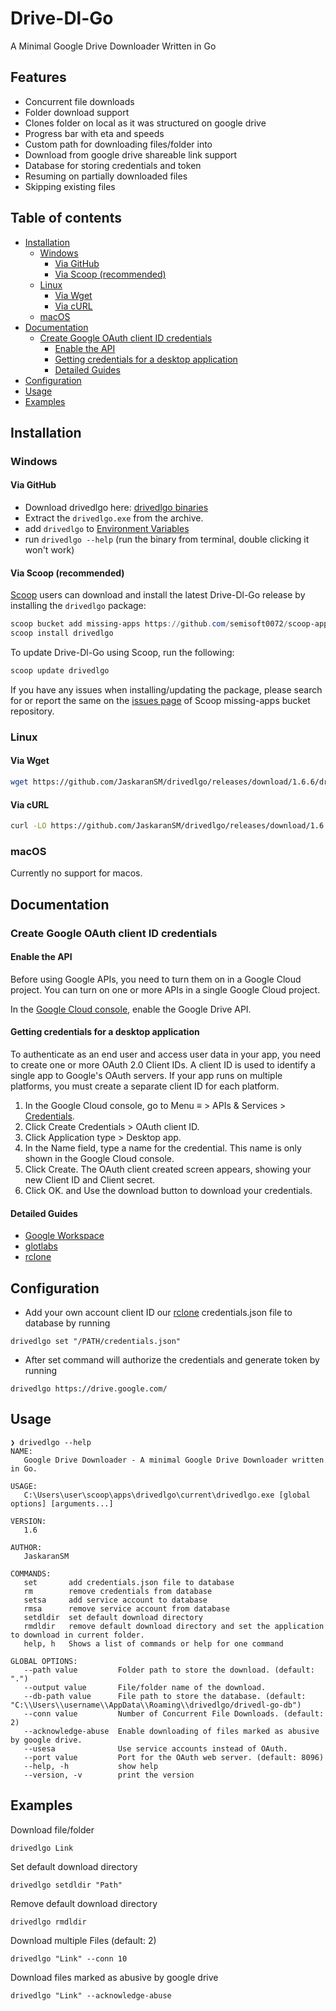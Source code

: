 # Drive-Dl-Go

A Minimal Google Drive Downloader Written in Go

## Features

- Concurrent file downloads
- Folder download support
- Clones folder on local as it was structured on google drive
- Progress bar with eta and speeds
- Custom path for downloading files/folder into
- Download from google drive shareable link support
- Database for storing credentials and token
- Resuming on partially downloaded files
- Skipping existing files

## Table of contents

- [Installation](#installation)
  - [Windows](#windows)
    - [Via GitHub](#via-github)
    - [Via Scoop (recommended)](#via-scoop-recommended)
  - [Linux](#linux)
    - [Via Wget](#via-wget)
    - [Via cURL](#via-curl)
  - [macOS](#macos)
- [Documentation](#documentation)
  - [Create Google OAuth client ID credentials](#create-google-oauth-client-id-credentials)
    - [Enable the API](#enable-the-api)
    - [Getting credentials for a desktop application](#getting-credentials-for-a-desktop-application)
    - [Detailed Guides](#detailed-guides)
- [Configuration](#configuration)
- [Usage](#usage)
- [Examples](#examples)

## Installation

### Windows

#### Via GitHub

- Download drivedlgo here: [drivedlgo binaries](https://github.com/JaskaranSM/drivedlgo/releases)
- Extract the `drivedlgo.exe` from the archive.
- add `drivedlgo` to [Environment Variables](https://www.architectryan.com/2018/03/17/add-to-the-path-on-windows-10/)
- run `drivedlgo --help` (run the binary from terminal, double clicking it won't work)

#### Via Scoop (recommended)

[Scoop](https://scoop.sh) users can download and install the latest Drive-Dl-Go release by installing the `drivedlgo` package:

```powershell
scoop bucket add missing-apps https://github.com/semisoft0072/scoop-apps
scoop install drivedlgo
```

To update Drive-Dl-Go using Scoop, run the following:

```powershell
scoop update drivedlgo
```

If you have any issues when installing/updating the package, please search for
or report the same on the [issues
page](https://github.com/semisoft0072/scoop-apps/issues) of Scoop missing-apps bucket repository.

### Linux

#### Via Wget

```bash
wget https://github.com/JaskaranSM/drivedlgo/releases/download/1.6.6/drivedlgo_1.6.6_Linux_x86_64.gz && gzip -d drivedlgo_1.6.6_Linux_x86_64.gz && mv drivedlgo_1.6.6_Linux_x86_64 drivedlgo && chmod +x drivedlgo && sudo mv drivedlgo /usr/bin && drivedlgo --help
```

#### Via cURL

```bash
curl -LO https://github.com/JaskaranSM/drivedlgo/releases/download/1.6.6/drivedlgo_1.6.6_Linux_x86_64.gz && gzip -d drivedlgo_1.6.6_Linux_x86_64.gz && mv drivedlgo_1.6.6_Linux_x86_64 drivedlgo && chmod +x drivedlgo && sudo mv drivedlgo /usr/bin && drivedlgo --help
```

### macOS

Currently no support for macos.

## Documentation

### Create Google OAuth client ID credentials

#### Enable the API

Before using Google APIs, you need to turn them on in a Google Cloud project. You can turn on one or more APIs in a single Google Cloud project.

In the [Google Cloud console](https://console.cloud.google.com/flows/enableapi?apiid=drive.googleapis.com), enable the Google Drive API.

#### Getting credentials for a desktop application

To authenticate as an end user and access user data in your app, you need to create one or more OAuth 2.0 Client IDs. A client ID is used to identify a single app to Google's OAuth servers. If your app runs on multiple platforms, you must create a separate client ID for each platform.

1. In the Google Cloud console, go to Menu ≡ > APIs & Services > [Credentials](https://console.cloud.google.com/apis/credentials).
2. Click Create Credentials > OAuth client ID.
3. Click Application type > Desktop app.
4. In the Name field, type a name for the credential. This name is only shown in the Google Cloud console.
5. Click Create. The OAuth client created screen appears, showing your new Client ID and Client secret.
6. Click OK. and Use the download button to download your credentials.

#### Detailed Guides

- [Google Workspace](https://developers.google.com/workspace/guides/get-started)
- [glotlabs](https://github.com/glotlabs/gdrive/blob/main/docs/create_google_api_credentials.md)
- [rclone](https://rclone.org/drive/#making-your-own-client-id)

## Configuration

- Add your own account client ID our [rclone](https://github.com/semisoft0072/drivedlgo/blob/README.md/rclone.json) credentials.json file to database by running

```terminal
drivedlgo set "/PATH/credentials.json"
```

- After set command will authorize the credentials and generate token by running

```terminal
drivedlgo https://drive.google.com/
```

## Usage

```terminal
❯ drivedlgo --help
NAME:
   Google Drive Downloader - A minimal Google Drive Downloader written in Go.

USAGE:
   C:\Users\user\scoop\apps\drivedlgo\current\drivedlgo.exe [global options] [arguments...]

VERSION:
   1.6

AUTHOR:
   JaskaranSM

COMMANDS:
   set       add credentials.json file to database
   rm        remove credentials from database
   setsa     add service account to database
   rmsa      remove service account from database
   setdldir  set default download directory
   rmdldir   remove default download directory and set the application to download in current folder.
   help, h   Shows a list of commands or help for one command

GLOBAL OPTIONS:
   --path value         Folder path to store the download. (default: ".")
   --output value       File/folder name of the download.
   --db-path value      File path to store the database. (default: "C:\\Users\\username\\AppData\\Roaming\\drivedlgo/drivedl-go-db")
   --conn value         Number of Concurrent File Downloads. (default: 2)
   --acknowledge-abuse  Enable downloading of files marked as abusive by google drive.
   --usesa              Use service accounts instead of OAuth.
   --port value         Port for the OAuth web server. (default: 8096)
   --help, -h           show help
   --version, -v        print the version
```

## Examples

Download file/folder

`drivedlgo Link`

Set default download directory

`drivedlgo setdldir "Path"`

Remove default download directory

`drivedlgo rmdldir`

Download multiple Files (default: 2)

`drivedlgo "Link" --conn 10`

Download files marked as abusive by google drive

`drivedlgo "Link" --acknowledge-abuse`

